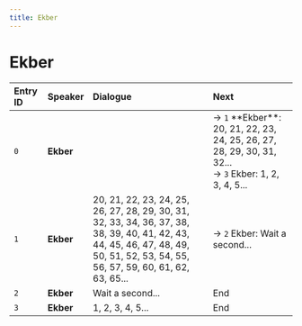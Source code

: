 ```yaml
---
title: Ekber
---
```


# Ekber


| Entry ID | Speaker | Dialogue | Next |
| :------- | :------ | :------- | :------------ |
| `0` | **Ekber** |  | → `1` \*\*Ekber\*\*: 20, 21, 22, 23, 24, 25, 26, 27, 28, 29, 30, 31, 32\.\.\.<br>→ `3` Ekber: 1, 2, 3, 4, 5\.\.\. |
| `1` | **Ekber** | 20, 21, 22, 23, 24, 25, 26, 27, 28, 29, 30, 31, 32, 33, 34, 36, 37, 38, 38, 39, 40, 41, 42, 43, 44, 45, 46, 47, 48, 49, 50, 51, 52, 53, 54, 55, 56, 57, 59, 60, 61, 62, 63, 65\.\.\. | → `2` Ekber: Wait a second\.\.\. |
| `2` | **Ekber** | Wait a second\.\.\. | End |
| `3` | **Ekber** | 1, 2, 3, 4, 5\.\.\. | End |

